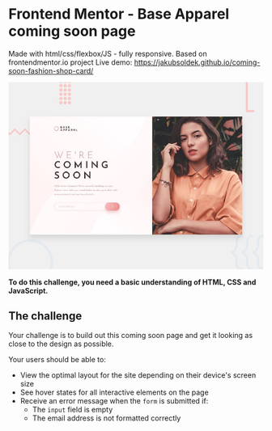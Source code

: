# Frontend Mentor - Base Apparel coming soon page

Made with html/css/flexbox/JS - fully responsive. Based on frontendmentor.io project
Live demo: https://jakubsoldek.github.io/coming-soon-fashion-shop-card/

![Design preview for the Base Apparel coming soon page coding challenge](./design/desktop-preview.jpg)

**To do this challenge, you need a basic understanding of HTML, CSS and JavaScript.**

## The challenge

Your challenge is to build out this coming soon page and get it looking as close to the design as possible.

Your users should be able to:

- View the optimal layout for the site depending on their device's screen size
- See hover states for all interactive elements on the page
- Receive an error message when the `form` is submitted if:
  - The `input` field is empty
  - The email address is not formatted correctly
